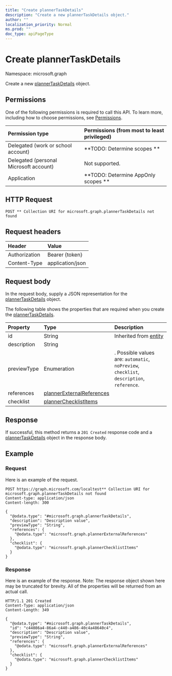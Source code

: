 ```yaml
---
title: "Create plannerTaskDetails"
description: "Create a new plannerTaskDetails object."
author: ""
localization_priority: Normal
ms.prod: ""
doc_type: apiPageType
---
```


# Create plannerTaskDetails

Namespace: microsoft.graph

Create a new [plannerTaskDetails](../resources/plannertaskdetails.md) object.

## Permissions
One of the following permissions is required to call this API. To learn more, including how to choose permissions, see [Permissions](/concepts/permissions-reference.md).

|Permission type|Permissions (from most to least privileged)|
|:---|:---|
|Delegated (work or school account)|**TODO: Determine scopes **|
|Delegated (personal Microsoft account)|Not supported.|
|Application|**TODO: Determine AppOnly scopes **|

## HTTP Request
<!-- {
  "blockType": "ignored"
}
-->
``` http
POST ** Collection URI for microsoft.graph.plannerTaskDetails not found
```

## Request headers
|Header|Value|
|:---|:---|
|Authorization|Bearer {token}|
|Content-Type|application/json|

## Request body
In the request body, supply a JSON representation for the [plannerTaskDetails](../resources/plannertaskdetails.md) object.

The following table shows the properties that are required when you create the [plannerTaskDetails](../resources/plannertaskdetails.md).

|Property|Type|Description|
|:---|:---|:---|
|id|String| Inherited from [entity](../resources/entity.md)|
|description|String||
|previewType|Enumeration|. Possible values are: `automatic`, `noPreview`, `checklist`, `description`, `reference`.|
|references|[plannerExternalReferences](../resources/plannerexternalreferences.md)||
|checklist|[plannerChecklistItems](../resources/plannerchecklistitems.md)||



## Response
If successful, this method returns a `201 Created` response code and a [plannerTaskDetails](../resources/plannertaskdetails.md) object in the response body.

## Example

### Request
Here is an example of the request.
<!-- {
  "blockType": "request",
  "name": "create_plannertaskdetails_from_"
}
-->
``` http
POST https://graph.microsoft.com/localtest** Collection URI for microsoft.graph.plannerTaskDetails not found
Content-type: application/json
Content-length: 300

{
  "@odata.type": "#microsoft.graph.plannerTaskDetails",
  "description": "Description value",
  "previewType": "String",
  "references": {
    "@odata.type": "microsoft.graph.plannerExternalReferences"
  },
  "checklist": {
    "@odata.type": "microsoft.graph.plannerChecklistItems"
  }
}
```

### Response
Here is an example of the response. Note: The response object shown here may be truncated for brevity. All of the properties will be returned from an actual call.
<!-- {
  "blockType": "response",
  "truncated": true,
  "@odata.type": "microsoft.graph.plannertaskdetails"
}
-->
``` http
HTTP/1.1 201 Created
Content-Type: application/json
Content-Length: 349

{
  "@odata.type": "#microsoft.graph.plannerTaskDetails",
  "id": "c44086a4-86a4-c440-a486-40c4a48640c4",
  "description": "Description value",
  "previewType": "String",
  "references": {
    "@odata.type": "microsoft.graph.plannerExternalReferences"
  },
  "checklist": {
    "@odata.type": "microsoft.graph.plannerChecklistItems"
  }
}
```

